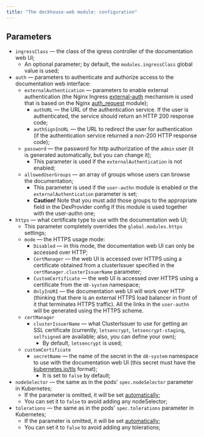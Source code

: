 ```yaml
---
title: "The deckhouse-web module: configuration"
---
```


## Parameters

* `ingressClass` — the class of the igress controller of the documentation web UI;
    * An optional parameter; by default, the `modules.ingressClass` global value is used;
* `auth` — parameters to authenticate and authorize access to the documentation web interface:
    * `externalAuthentication` — parameters to enable external authentication (the Nginx Ingress [external-auth](https://kubernetes.github.io/ingress-nginx/examples/auth/external-auth/) mechanism is used that is based on the Nginx [auth_request](http://nginx.org/en/docs/http/ngx_http_auth_request_module.html) module);
         * `authURL` — the URL of the authentication service. If the user is authenticated, the service should return an HTTP 200 response code;
         * `authSignInURL` — the URL to redirect the user for authentication (if the authentication service returned a non-200 HTTP response code);
    * `password` — the password for http authorization of the `admin` user (it is generated automatically, but you can change it);
         * This parameter is used if the `externalAuthentication` is not enabled;
    * `allowedUserGroups` — an array of groups whose users can browse the documentation;
         * This parameter is used if the `user-authn` module is enabled or the `externalAuthentication` parameter is set;
         * **Caution!** Note that you must add those groups to the appropriate field in the DexProvider config if this module is used together with the user-authn one;
* `https` — what certificate type to use with the documentation web UI;
    * This parameter completely overrides the `global.modules.https` settings;
    * `mode` — the HTTPS usage mode:
        * `Disabled` — in this mode, the documentation web UI can only be accessed over HTTP;
        * `CertManager` — the web UI is accessed over HTTPS using a certificate obtained from a clusterIssuer specified in the `certManager.clusterIssuerName` parameter;
        * `CustomCertificate` — the web UI is accessed over HTTPS using a certificate from the `d8-system` namespace;
        * `OnlyInURI` — the documentation web UI will work over HTTP (thinking that there is an external HTTPS load balancer in front of it that terminates HTTPS traffic). All the links in the `user-authn` will be generated using the HTTPS scheme.
    * `certManager`
      * `clusterIssuerName` — what ClusterIssuer to use for getting an SSL certificate (currently, `letsencrypt`, `letsencrypt-staging`, `selfsigned` are available; also, you can define your own);
        * By default, `letsencrypt` is used;
    * `customCertificate`
      * `secretName` — the name of the secret in the `d8-system` namespace to use with the documentation web UI (this secret must have the [kubernetes.io/tls](https://kubernetes.github.io/ingress-nginx/user-guide/tls/#tls-secrets) format);
        * It is set to `false` by default;
* `nodeSelector` — the same as in the pods' `spec.nodeSelector` parameter in Kubernetes;
    * If the parameter is omitted, it will be set [automatically](../../#advanced-scheduling);
    * You can set it to `false` to avoid adding any nodeSelector;
* `tolerations` — the same as in the pods' `spec.tolerations` parameter in Kubernetes;
    * If the parameter is omitted, it will be set [automatically](../../#advanced-scheduling);
    * You can set it to `false` to avoid adding any tolerations;
